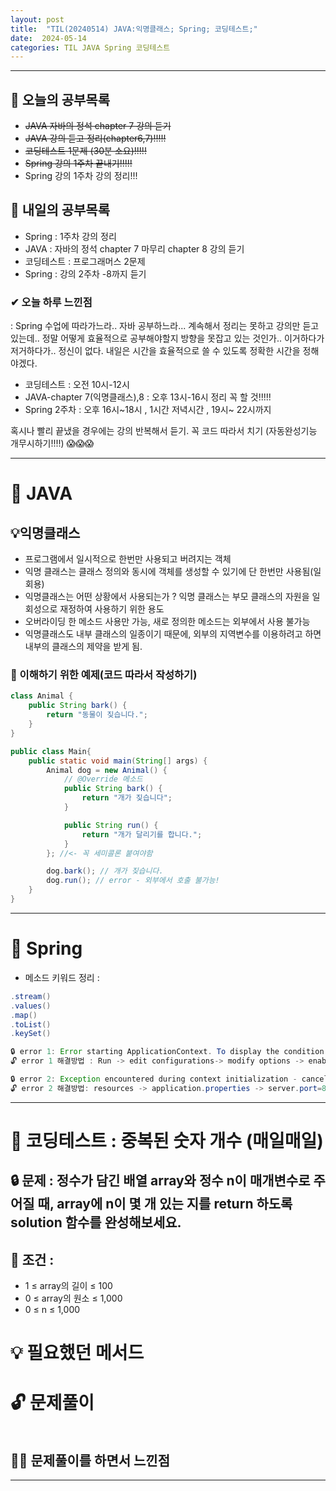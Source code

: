 ```yaml
---
layout: post
title:  "TIL(20240514) JAVA:익명클래스; Spring; 코딩테스트;"
date:  2024-05-14
categories: TIL JAVA Spring 코딩테스트
---
```


---------------------------------------------------------------------

## 🙌 오늘의 공부목록
- ~~JAVA 자바의 정석 chapter 7 강의 듣기~~
- ~~JAVA 강의 듣고 정리(chapter6,7)!!!!!~~
- ~~코딩테스트 1문제 (30분 소요)!!!!!~~
- ~~Spring 강의 1주차 끝내기!!!!!~~
- Spring 강의 1주차 강의 정리!!!

## 🔄 내일의 공부목록
- Spring : 1주차 강의 정리
- JAVA : 자바의 정석 chapter 7 마무리 chapter 8 강의 듣기
- 코딩테스트 : 프로그래머스 2문제
- Spring : 강의 2주차 -8까지 듣기

### ✔ 오늘 하루 느낀점
: Spring 수업에 따라가느라.. 자바 공부하느라... 계속해서
정리는 못하고 강의만 듣고 있는데.. 정말 어떻게 효율적으로 공부해야할지
방향을 못잡고 있는 것인가.. 이거하다가 저거하다가.. 정신이 없다.
내일은 시간을 효율적으로 쓸 수 있도록 정확한 시간을 정해야겠다.

- 코딩테스트 : 오전 10시-12시
- JAVA-chapter 7(익명클래스),8 : 오후 13시-16시 정리 꼭 할 것!!!!!
- Spring 2주차 : 오후 16시~18시 , 1시간 저녁시간 , 19시~ 22시까지 

혹시나 빨리 끝냈을 경우에는 강의 반복해서 듣기.
꼭 코드 따라서 치기 (자동완성기능 개무시하기!!!!) 😱😱😱

---

# 🚩 JAVA    

## 💡익명클래스
- 프로그램에서 일시적으로 한번만 사용되고 버려지는 객체
- 익명 클래스는 클래스 정의와 동시에 객체를 생성할 수 있기에 단 한번만 사용됨(일회용)
- 익명클래스는 어떤 상황에서 사용되는가 ? 익명 클래스는 부모 클래스의 자원을 일회성으로 재정하여 사용하기 위한 용도
- 오버라이딩 한 메소드 사용만 가능, 새로 정의한 메소드는 외부에서 사용 불가능
- 익명클래스도 내부 클래스의 일종이기 때문에, 외부의 지역변수를 이용하려고 하면 내부의 클래스의 제약을 받게 됨.

### 👀 이해하기 위한 예제(코드 따라서 작성하기)

```java
class Animal {
    public String bark() {
        return "동물이 짖습니다.";
    }
}

public class Main{
    public static void main(String[] args) {
        Animal dog = new Animal() {
            // @Override 메소드
            public String bark() {
                return "개가 짖습니다";
            }

            public String run() {
                return "개가 달리기를 합니다.";
            }
        }; //<- 꼭 세미콜론 붙여야함

        dog.bark(); // 개가 짖습니다.
        dog.run(); // error - 외부에서 호출 불가능!
    } 
}
```


---------------------------------------------------------------------

# 🚩 Spring
- 메소드 키워드 정리 : 

```java
.stream()
.values()
.map()
.toList()
.keySet()
```

```java
🔒 error 1: Error starting ApplicationContext. To display the condition evaluation report re-run your application with 'debug' enabled.
🔓 error 1 해결방법 : Run -> edit configurations-> modify options -> enable debug output (오류 내역을 상세히 알려줌..error2로 인해서 발생된 오류 같음..)

🔒 error 2: Exception encountered during context initialization - cancelling refresh attempt: org.springframework.context.ApplicationContextException: Failed to start bean 'webServerStartStop' (이미 사용중 포트이기 때문에 포트 번호 바꿔야함)
🔓 error 2 해결방법: resources -> application.properties -> server.port=8090(포트번호 변경) 
```

---------------------------------------------------------------------

# 🚩 코딩테스트 : 중복된 숫자 개수 (매일매일)


## 🔒 문제 : 정수가 담긴 배열 array와 정수 n이 매개변수로 주어질 때, array에 n이 몇 개 있는 지를 return 하도록 solution 함수를 완성해보세요.


## 🚫 조건 : 
- 1 ≤ array의 길이 ≤ 100
- 0 ≤ array의 원소 ≤ 1,000
- 0 ≤ n ≤ 1,000

# 💡 필요했던 메서드


# 🔓 문제풀이
```java

```

## 🤷‍♀️ 문제풀이를 하면서 느낀점


---------------------------------------------------

